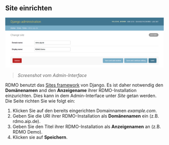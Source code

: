 Site einrichten
---------------

![](../_static/img/screens/site.png)
> *Screenshot vom Admin-Interface*

RDMO benutzt das [Sites framework](https://docs.djangoproject.com/en/1.11/ref/contrib/sites) von Django. Es ist daher notwendig den **Domänenamen** and den **Anzeigename** ihrer RDMO-Installation einzurichten. Dies kann in dem Admin-Interface unter *Site* getan werden. Die Seite richten Sie wie folgt ein:

1. Klicken Sie auf den bereits eingerichten Domainnamen *example.com*.
1. Geben Sie die URI ihrer RDMO-Installation als **Domänenamen** ein (z.B. rdmo.aip.de).
1. Geben Sie den Titel ihrer RDMO-Installation als **Anzeigenamen** an (z.B. RDMO Demo).
1. Klicken sie auf **Speichern**.
